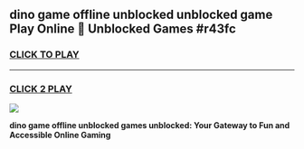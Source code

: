 
## dino game offline unblocked unblocked game Play Online 👋 Unblocked Games #r43fc
<h3>
<a href="https://premium.freeplayer.one?title=dino_game_offline_unblocked&ref=21F">CLICK TO PLAY</a></h3>
<hr>

<h3>
<a href="https://premium.freeplayer.one?title=dino_game_offline_unblocked&ref=21F">CLICK 2 PLAY</a>
  
</h3>

<a href="https://premium.freeplayer.one?title=dino_game_offline_unblocked&ref=21F/"><img src="https://clearcache.store/games.png"></a>


**dino game offline unblocked games unblocked: Your Gateway to Fun and Accessible Online Gaming**
